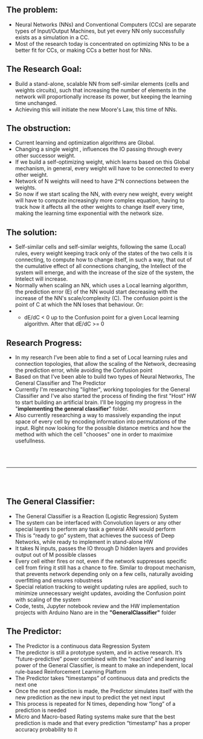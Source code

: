## The problem:
- Neural Networks (NNs) and Conventional Computers (CCs) are separate types of Input/Output Machines, but yet every NN only successfully exists as a simulation in a CC.
- Most of the research today is concentrated on optimizing NNs to be a better fit for CCs, or making CCs a better host for NNs.

## The Research Goal:
- Build a stand-alone, scalable NN from self-similar elements (cells and weights circuits), such that increasing the number of elements in the network will proportionally increase its power, but keeping the learning time unchanged.
- Achieving this will initiate the new Moore's Law, this time of NNs.

## The obstruction:
- Current learning and optimization algorithms are Global.
- Changing a single weight , influences the IO passing through every other successor weight.
- If we build a self-optimizing weight, which learns based on this Global mechanism, in general, every weight will have to be connected to every other weight.
- Network of N weights will need to have 2^N connections between the weights.
- So now if we start scaling the NN, with every new weight, every weight will have to compute increasingly more complex equation, having to track how it affects all the other weights to change itself every time, making the learning time exponential with the network size.

## The solution:
- Self-similar cells and self-similar weights, following the same (Local) rules, every weight keeping track only of the states of the two cells it is connecting, to compute how to change itself, in such a way, that out of the cumulative effect of all connections changing, the Intellect of the system will emerge, and with the increase of the size of the system, the Intelect will increase.
- Normally when scaling an NN, which uses a Local learning algorithm, the prediction error (E) of the NN would start decreasing with the increase of the NN's scale/complexity (C). The confusion point is the point of C at which the NN loses that behaviour. Or:
- - dE/dC < 0 up to the Confusion point for a given Local learning algorithm. After that dE/dC >= 0

## Research Progress:
- In my research I’ve been able to find a set of Local learning rules and connection topologies, that allow the scaling of the Network, decreasing the prediction error, while avoiding the Confusion point
- Based on that I’ve been able to build two types of Neural Networks, The General Classifier and The Predictor
- Currently I'm researching "lighter", working topologies for the General Classifier and I've also started the process of finding the first "Host" HW to start building an artificial brain. I'll be logging my progress in the "<b>implementing the general classifier</b>" folder.
- Also currently researching a way to massively expanding the input space of every cell by encoding information into permutations of the input. Right now looking for the possible distance metrics and how the method with which the cell "chooses" one in order to maximixe usefullness.

<br>
<br>
<hr>
<br>
<br>

## The General Classifier:
- The General Classifier is a Reaction (Logistic Regression) System
- The system can be interfaced with Convolution layers or any other special layers to perform any task a general ANN would perform
- This is “ready to go” system, that achieves the success of Deep Networks, while ready to implement in stand-alone HW
- It takes N inputs, passes the IO through D hidden layers and provides output out of M possible classes
- Every cell either fires or not, even if the network suppresses specific cell from firing it still has a chance to fire. Similar to dropout mechanism, that prevents network depending only on a few cells, naturally avoiding overfitting and ensures robustness 
- Special relation tracking to weight updating rules are applied, such to minimize unnecessary weight updates, avoiding the Confusion point with scaling of the system
- Code, tests, Jupyter notebook review and the HW implementation projects with Arduino Nano are in the <b>"GeneralClassifier"</b> folder

## The Predictor:
- The Predictor is a continuous data Regression System
- The predictor is still a prototype system, and in active research. It’s “future-predictive” power combined with the “reaction” and learning power of the General Classifier, is meant to make an independent, local rule-based Reinforcement Learning Platform
- The Predictor takes “timestamps” of continuous data and predicts the next one
- Once the next prediction is made, the Predictor simulates itself with the new prediction as the new input to predict the yet next input
- This process is repeated for N times, depending how “long” of a prediction is needed
- Micro and Macro-based Rating systems make sure that the best prediction is made and that every prediction “timestamp” has a proper accuracy probability to it
